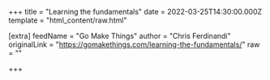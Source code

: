 
+++
title = "Learning the fundamentals"
date = 2022-03-25T14:30:00.000Z
template = "html_content/raw.html"

[extra]
feedName = "Go Make Things"
author = "Chris Ferdinandi"
originalLink = "https://gomakethings.com/learning-the-fundamentals/"
raw = ""

+++

